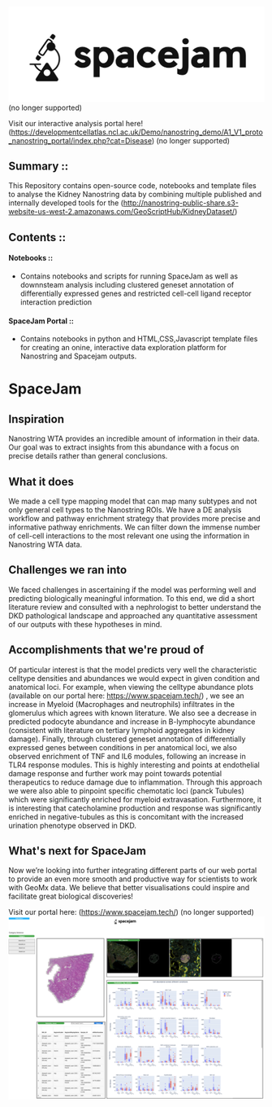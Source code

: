 ![alt text](https://github.com/vitkl/SpaceJam/blob/main/logos/spacejam_icon.png) (no longer supported)

Visit our interactive analysis portal here! (https://developmentcellatlas.ncl.ac.uk/Demo/nanostring_demo/A1_V1_proto_nanostring_portal/index.php?cat=Disease) (no longer supported)



## Summary ::
This Repository contains open-source code, notebooks and template files to analyse the Kidney Nanostring data by combining multiple published and internally developed tools for the 
(http://nanostring-public-share.s3-website-us-west-2.amazonaws.com/GeoScriptHub/KidneyDataset/)

## Contents ::
#### Notebooks ::
- Contains notebooks and scripts for running SpaceJam as well as downnsteam analysis including clustered geneset annotation of differentially expressed genes and restricted cell-cell ligand receptor interaction prediction

#### SpaceJam Portal ::
- Contains notebooks in python and HTML,CSS,Javascript template files for creating an onine, interactive data exploration platform for Nanostring and Spacejam outputs.

# SpaceJam

## Inspiration
Nanostring WTA provides an incredible amount of information in their data. Our goal was to extract insights from this abundance with a focus on precise details rather than general conclusions.

## What it does
We made a cell type mapping model that can map many subtypes and not only general cell types to the Nanostring ROIs. We have a DE analysis workflow and pathway enrichment strategy that provides more precise and informative pathway enrichments. We can filter down the immense number of cell-cell interactions to the most relevant one using the information in Nanostring WTA data.

## Challenges we ran into
We faced challenges in ascertaining if the model was performing well and predicting biologically meaningful information. To this end, we did a short literature review and consulted with a nephrologist to better understand the DKD pathological landscape and approached any quantitative assessment of our outputs with these hypotheses in mind. 

## Accomplishments that we're proud of
Of particular interest is that the model predicts very well the characteristic celltype densities and abundances we would expect in given condition and anatomical loci. For example, when viewing the celltype abundance plots (available on our portal here: https://www.spacejam.tech/) , we see an increase in Myeloid (Macrophages and neutrophils) infiltrates in the glomerulus which agrees with known literature. We also see a decrease in predicted podocyte abundance and increase in B-lymphocyte abundance (consistent with literature on tertiary lymphoid aggregates in kidney damage). Finally, through clustered geneset annotation of differentially expressed genes between conditions in per anatomical loci, we also observed enrichment of TNF and IL6 modules, following an increase in TLR4 response modules. This is highly interesting and points at endothelial damage response and further work may point towards potential therapeutics to reduce damage due to inflammation.
 Through this approach we were also able to pinpoint specific chemotatic loci (panck Tubules) which were significantly enriched for myeloid extravasation. Furthermore, it is interesting that catecholamine production and response was significantly enriched in negative-tubules as this is concomitant with the increased urination phenotype observed in DKD.

## What's next for SpaceJam
Now we’re looking into further integrating different parts of our web portal to provide an even more smooth and productive way for scientists to work with GeoMx data. We believe that better visualisations could inspire and facilitate great biological discoveries! 


Visit our portal here:  (https://www.spacejam.tech/) (no longer supported)
![alt text](https://github.com/vitkl/SpaceJam/blob/main/logos/Screenshot%202021-05-03%20at%2022.04.00.png)
